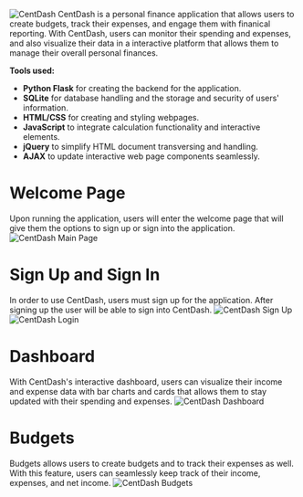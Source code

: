![CentDash](https://github.com/Warrenn205/CentDash/assets/122620756/305d649d-3f4f-4c37-a987-9a01fe57a312)
CentDash is a personal finance application that allows users to create budgets, track their expenses, and engage them with finanical reporting. With CentDash, users can monitor their spending and expenses, and also visualize their data in a interactive platform that allows them to manage their overall personal finances.

**Tools used:**
- **Python Flask** for creating the backend for the application.
- **SQLite** for database handling and the storage and security of users' information.
- **HTML/CSS** for creating and styling webpages.
- **JavaScript** to integrate calculation functionality and interactive elements.
- **jQuery** to simplify HTML document transversing and handling.
- **AJAX** to update interactive web page components seamlessly.

# Welcome Page
Upon running the application, users will enter the welcome page that will give them the options to sign up or sign into the application.
![CentDash Main Page](https://github.com/Warrenn205/CentDash/assets/122620756/33182873-be88-419b-ba42-7740e6832fd3)

# Sign Up and Sign In
In order to use CentDash, users must sign up for the application. After signing up the user will be able to sign into CentDash.
![CentDash Sign Up](https://github.com/Warrenn205/CentDash/assets/122620756/c6c422a1-fedb-4010-bb02-299e5da399a5)
![CentDash Login](https://github.com/Warrenn205/CentDash/assets/122620756/b4ffe8af-e969-4f81-9112-6d60fbca7e3c)

# Dashboard
With CentDash's interactive dashboard, users can visualize their income and expense data with bar charts and cards that allows them to stay updated with their spending and expenses. 
![CentDash Dashboard](https://github.com/Warrenn205/CentDash/assets/122620756/dd79a9f7-fc68-41b6-afda-02951e25faeb)

# Budgets
Budgets allows users to create budgets and to track their expenses as well. With this feature, users can seamlessly keep track of their income, expenses, and net income.
![CentDash Budgets](https://github.com/Warrenn205/CentDash/assets/122620756/01c9e537-008d-49d6-8f56-11ef60b11431)
